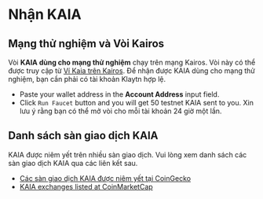 # Nhận KAIA

## Mạng thử nghiệm và Vòi Kairos <a id="kairos-testnet-and-faucet"></a>

Vòi **KAIA dùng cho mạng thử nghiệm** chạy trên mạng Kairos. Vòi này có thể được truy cập từ [Ví Kaia trên Kairos](https://baobab.wallet.klaytn.foundation). Để nhận được KAIA dùng cho mạng thử nghiệm, bạn cần phải có tài khoản Klaytn hợp lệ.

- Paste your wallet address in the **Account Address** input field.
- Click `Run Faucet` button and you will get 50 testnet KAIA sent to you. Xin lưu ý rằng bạn có thể mở vòi cho mỗi tài khoản 24 giờ một lần.

## Danh sách sàn giao dịch KAIA <a id="kaia-exchange-list"></a>

KAIA được niêm yết trên nhiều sàn giao dịch.  Vui lòng xem danh sách các sàn giao dịch KAIA qua các liên kết sau.

- [Các sàn giao dịch KAIA được niêm yết tại CoinGecko](https://www.coingecko.com/en/coins/klay#markets)
- [KAIA exchanges listed at CoinMarketCap](https://coinmarketcap.com/currencies/kaia/)

